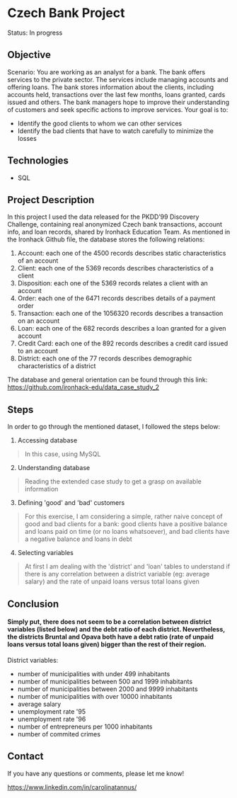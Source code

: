# Czech Bank Project
 
Status: In progress

## Objective

Scenario: You are working as an analyst for a bank. The bank offers services to the private sector. The services include managing accounts and offering loans. The bank stores information about the clients, including accounts held, transactions over the last few months, loans granted, cards issued and others. The bank managers hope to improve their understanding of customers and seek specific actions to improve services. Your goal is to:

- Identify the good clients to whom we can other services
- Identify the bad clients that have to watch carefully to minimize the losses
  
## Technologies 

  - SQL

## Project Description

  In this project I used the data released for the PKDD’99 Discovery Challenge, containing real anonymized Czech bank transactions, account info, and loan records, shared by Ironhack Education Team.
  As mentioned in the Ironhack Github file, the database stores the following relations:
  
  1) Account: each one of the 4500 records describes static characteristics of an account
  2) Client: each one of the 5369 records describes characteristics of a client
  3) Disposition: each one of the 5369 records relates a client with an account
  4) Order: each one of the 6471 records describes details of a payment order
  5) Transaction: each one of the 1056320 records describes a transaction on an account
  6) Loan: each one of the 682 records describes a loan granted for a given account
  7) Credit Card: each one of the 892 records describes a credit card issued to an account
  8) District: each one of the 77 records describes demographic characteristics of a district

  The database and general orientation can be found through this link: <https://github.com/ironhack-edu/data_case_study_2>

## Steps
  
  In order to go through the mentioned dataset, I followed the steps below:
  
  1) Accessing database
  > In this case, using MySQL
  
  2) Understanding database
  > Reading the extended case study to get a grasp on available information
  
  3) Defining 'good' and 'bad' customers
  > For this exercise, I am considering a simple, rather naive concept of good and bad clients for a bank: good clients have a positive balance and loans paid on time (or no loans whatsoever), and bad clients have a negative balance and loans in debt
  
  4) Selecting variables
  > At first I am dealing with the 'district' and 'loan' tables to understand if there is any correlation between a district variable (eg: average salary) and the rate of unpaid loans versus total loans given

## Conclusion
 
#### Simply put, there does not seem to be a correlation between district variables (listed below) and the debt ratio of each district. Nevertheless, the districts Bruntal and Opava both have a debt ratio (rate of unpaid loans versus total loans given) bigger than the rest of their region.

District variables: 
- number of municipalities with under 499 inhabitants
- number of municipalities between 500 and 1999 inhabitants
- number of municipalities between 2000 and 9999 inhabitants
- number of municipalities with over 10000 inhabitants
- average salary
- unemployment rate '95
- unemployment rate '96
- number of entrepreneurs per 1000 inhabitants
- number of commited crimes

## Contact
  
  If you have any questions or comments, please let me know!
  
  https://www.linkedin.com/in/carolinatannus/
  
